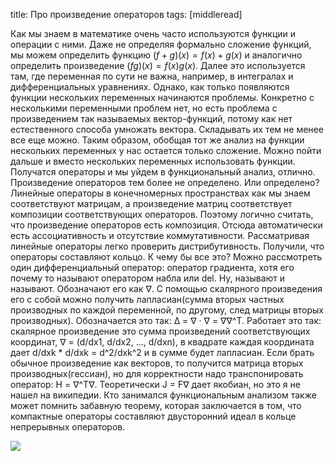 title: Про произведение операторов
tags: [middleread]

Как мы знаем в математике очень часто используются функции и операции с ними. Даже не определяя формально сложение функций, мы можем определить функцию $(f+g)(x) = f(x) + g(x)$ и аналогично определить произведение $(fg)(x) = f(x)g(x)$. Далее это используется там, где переменная по сути не важна, например, в интегралах и дифференциальных уравнениях. Однако, как только появляются функции нескольких переменных начинаются проблемы. Конкретно с несколькими переменными проблем нет, но есть проблема с произведением так называемых вектор-функций, потому как нет естественного способа умножать вектора. Складывать их тем не менее все еще можно. Таким образом, обобщая тот же анализ на функции нескольких переменных у нас остается только сложение. Можно пойти дальше и вместо нескольких переменных использовать функции. Получатся операторы и мы уйдем в функциональный анализ, отлично. Произведение операторов тем более не определено. Или определено? Линейные операторы в конечномерных пространствах как мы знаем соответствуют матрицам, а произведение матриц соответствует композиции соответствующих операторов. Поэтому логично считать, что произведение операторов есть композиция. Отсюда автоматически есть ассоциативность и отсутствие коммутативности. Рассматривая линейные операторы легко проверить дистрибутивность. Получили, что операторы составляют кольцо. К чему бы все это?
Можно рассмотреть один дифференциальный оператор: оператор градиента, хотя его почему то называют оператором набла или del. Ну, называют и называют. Обозначают его как ∇. С помощью скалярного произведения его с собой можно получить лапласиан(сумма вторых частных производных по каждой переменной, по другому, след матрицы вторых производных). Обозначается это так: Δ = ∇ · ∇ = ∇∇^T. Работает это так: скалярное произведение это сумма произведений соответствующих координат, ∇ = (d/dx1, d/dx2, ..., d/dxn), в квадрате каждая координата дает d/dxk * d/dxk = d^2/dxk^2 и в сумме будет лапласиан. Если брать обычное произведение как векторов, то получится матрица вторых производных(гессиан), но для корректности надо транспонировать оператор: H = ∇^T∇. Теоретически J = F∇ дает якобиан, но это я не нашел на википедии.
Кто занимался функциональным анализом также может помнить забавную теорему, которая заключается в том, что компактные операторы составляют двусторонний идеал в кольце непрерывных операторов.

![](/static/img/qeNm27x0uGc.jpg)
